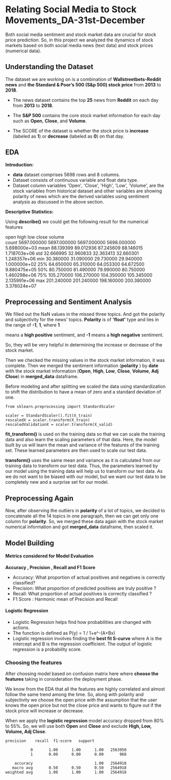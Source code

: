 

# Relating Social Media to Stock Movements_DA-31st-December
Both social media sentiment and stock market data are crucial for stock price prediction. 
So, in this project we analyzed the dynamics of stock markets based on both social media news (text data) and stock prices (numerical data).


## Understanding the Dataset
The dataset we are working on is a combination of **Wallstreetbets-Reddit
news** and **the Standard & Poor’s 500 (S&p 500) stock
price** from **2013** to **2018**.

- The news dataset contains the top
**25** news from **Reddit** on each day from **2013** to **2018**. 

- The **S&P 500** contains the core stock market information for each day
such as **Open**, **Close**, and **Volume**. 

- The SCORE of the dataset is whether the stock price is **increase** (labeled as **1**) or **decrease**
(labeled as **0**) on that day.


## EDA

**Introduction:**

- **data** dataset comprises 5698
 rows and 8 columns.
- Dataset consists of continuous variable and float data type. 
- Dataset column variables 'Open', 'Close', 'High', 'Low', 'Volume', are the stock variables from historical dataset and other variables are showing polarity  of news which are the derived variables using sentiment analysis as discussed in the above section.










**Descriptive Statistics:**

Using **describe()** we could get the following result for the numerical features


open	high	low	close	volume	
count	5697.000000	5697.000000	5697.000000	5698.000000	5.698000e+03
mean	88.139399	89.012936	87.245609	88.146015	1.718703e+06
std	32.666995	32.960833	32.363413	32.660301	1.248357e+06
min	30.380000	31.090000	29.730000	29.940000	1.000000e+02
25%	64.650000	65.310000	64.053300	64.672500	9.880475e+05
50%	80.750000	81.490000	79.990000	80.750000	1.460298e+06
75%	105.270000	106.270000	104.350000	105.345000	2.135991e+06
max	201.240000	201.240000	198.160000	200.380000	3.378024e+07


## Preprocessing and Sentiment Analysis

We filled out the NaN values in the missed three topics. And got the polarity and subjectivity for the news' topics. **Polarity** is of **'float'** type and lies in the range of **-1**, **1**, where **1** 



means a **high positive** sentiment, and **-1** means a **high negative** sentiment.

So, they will be very helpful in determining the increase or decrease of the stock market.

Then we checked the missing values in the stock market information, it was complete.
Then we merged the sentiment information (**polarity** ) by **date** with the stock market information (**Open**, **High**, **Low**, **Close**, **Volume**, **Adj Close**) in **merged_data** dataframe.

Before modeling and after splitting we scaled the data using standardization to shift the distribution to have a mean of zero and a standard deviation of one.
```
from sklearn.preprocessing import StandardScaler

scaler = StandardScaler().fit(X_train)
rescaledX = scaler.transform(X_train)
rescaledValidationX = scaler.transform(X_valid)
```
**fit_transform()** is used on the training data so that we can scale the training data and also learn the scaling parameters of that data. Here, the model built by us will learn the mean and variance of the features of the training set. These learned parameters are then used to scale our test data.

**transform()** uses the same mean and variance as it is calculated from our training data to transform our test data. Thus, the parameters learned by our model using the training data will help us to transform our test data. As we do not want to be biased with our model, but we want our test data to be completely new and a surprise set for our model.

## Preprocessing Again

Now, after observing the outliers in **polarity** of a lot of topics, we decided to concatenate all the 14 topics in one paragraph,
then we can get only one column for **polarity**. So, we merged these data again with the stock market numerical information and got **merged_data** 
dataframe, then scaled it.



## Model Building

#### Metrics considered for Model Evaluation
**Accuracy , Precision , Recall and F1 Score**
- Accuracy: What proportion of actual positives and negatives is correctly classified?
- Precision: What proportion of predicted positives are truly positive ?
- Recall: What proportion of actual positives is correctly classified ?
- F1 Score : Harmonic mean of Precision and Recall

#### Logistic Regression
- Logistic Regression helps find how probabilities are changed with actions.
- The function is defined as P(y) = 1 / 1+e^-(A+Bx) 
- Logistic regression involves finding the **best fit S-curve** where A is the intercept and B is the regression coefficient. The output of logistic regression is a probability score.


### Choosing the features
After choosing model based on confusion matrix here where **choose the features** taking in consideration the deployment phase.

We know from the EDA that all the features are highly correlated and almost follow the same trend among the time.
So, along with polarity and subjectivity we choose the open price with the assumption that the user knows the open price but not the close price and wants to figure out if the stock price will increase or decrease.

When we apply the **logistic regression** model accuracy dropped from 80% to 55%.
So, we will use both **Open** and **Close** and exclude **High,	Low, Volume, Adj Close**.
```merged_data2 = merged_data2[['Label', 'polarity', 'subjectivity', 'Open', 'Close']]
precision    recall  f1-score   support

           0       1.00      1.00      1.00   2563950
           1       0.00      0.00      0.00       968

    accuracy                           1.00   2564918
   macro avg       0.50      0.50      0.50   2564918
weighted avg       1.00      1.00      1.00   2564918







